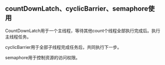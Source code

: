 ## countDownLatch、cyclicBarrier、semaphore使用

CountDownLatch用于一个主线程，等待其他count个线程全部执行完成后。执行主线程任务。

cyclicBarrier用于全部子线程完成任务后，共同执行下一步。

semaphore用于控制资源的访问权限。
